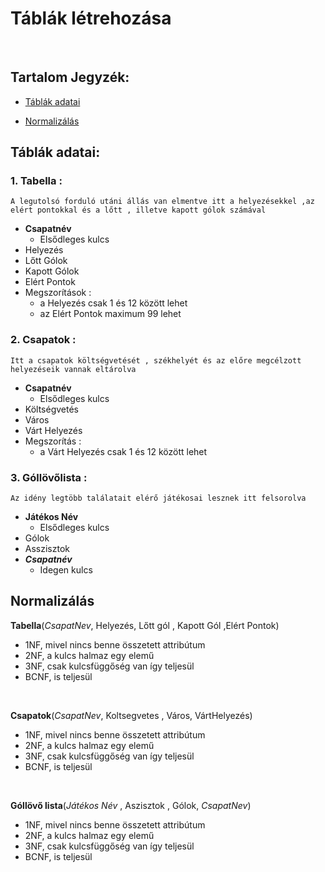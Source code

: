 # Táblák létrehozása 

</br>

## Tartalom Jegyzék:

- [Táblák adatai](#táblák-adatai)

- [Normalizálás](#normalizálás)


## Táblák adatai:

### 1. **Tabella** : 
	A legutolsó forduló utáni állás van elmentve itt a helyezésekkel ,az elért pontokkal és a lőtt , illetve kapott gólok számával
   - **Csapatnév** 
     - Elsődleges kulcs
   - Helyezés
   - Lőtt Gólok
   - Kapott Gólok
   - Elért Pontok
   - Megszorítások : 
     - a Helyezés csak 1 és 12 között lehet
	 - az Elért Pontok maximum 99 lehet

### 2. **Csapatok** :
	Itt a csapatok költségvetését , székhelyét és az előre megcélzott helyezéseik vannak eltárolva
   - **Csapatnév**
	 - Elsődleges kulcs
   - Költségvetés
   - Város
   - Várt Helyezés
   - Megszorítás : 
     - a Várt Helyezés csak 1 és 12 között lehet
   
### 3. **Góllövőlista** :
	Az idény legtöbb találatait elérő játékosai lesznek itt felsorolva
   - **Játékos Név**
	 - Elsődleges kulcs
   - Gólok
   - Asszisztok
   - **_Csapatnév_**
	 - Idegen kulcs
	 
## Normalizálás

**Tabella**(*CsapatNev*, Helyezés, Lőtt gól , Kapott Gól ,Elért Pontok)
- 1NF, mivel nincs benne összetett attribútum 
- 2NF, a kulcs halmaz egy elemű 
- 3NF, csak kulcsfüggőség van így teljesül 
- BCNF, is teljesül

</br>

**Csapatok**(*CsapatNev*, Koltsegvetes , Város, VártHelyezés)

- 1NF, mivel nincs benne összetett attribútum 
- 2NF, a kulcs halmaz egy elemű 
- 3NF, csak kulcsfüggőség van így teljesül 
- BCNF, is teljesül

</br>

**Góllövő lista**(*Játékos Név*  , Aszisztok , Gólok, *CsapatNev*)
- 1NF, mivel nincs benne összetett attribútum 
- 2NF, a kulcs halmaz egy elemű 
- 3NF, csak kulcsfüggőség van így teljesül 
- BCNF, is teljesül


